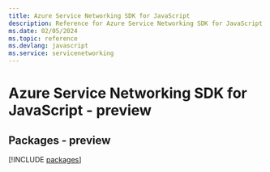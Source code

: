 ```yaml
---
title: Azure Service Networking SDK for JavaScript
description: Reference for Azure Service Networking SDK for JavaScript
ms.date: 02/05/2024
ms.topic: reference
ms.devlang: javascript
ms.service: servicenetworking
---
```

# Azure Service Networking SDK for JavaScript - preview
## Packages - preview
[!INCLUDE [packages](service-networking-index.md)]